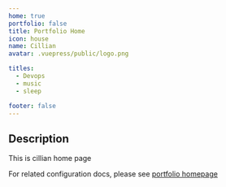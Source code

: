 ```yaml
---
home: true
portfolio: false
title: Portfolio Home
icon: house
name: Cillian
avatar: .vuepress/public/logo.png

titles:
  - Devops
  - music
  - sleep

footer: false
---
```


## Description

This is  cillian home page 


For related configuration docs, please see [portfolio homepage](https://theme-hope.vuejs.press/guide/blog/home.html#portfolio-style-homepage)
